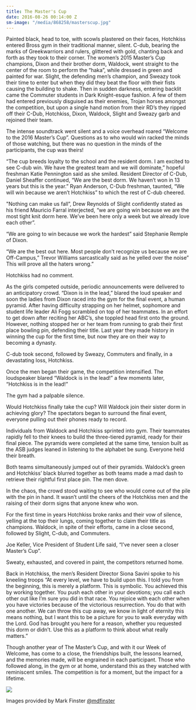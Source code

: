 ```yaml
---
title: The Master's Cup
date: 2016-08-26 00:14:00 Z
sm-image: "/media/868258/masterscup.jpg"
---
```


Painted black, head to toe, with scowls plastered on their faces, Hotchkiss entered Bross gym in their traditional manner, silent. C-dub, bearing the marks of Greekwarriors and rulers, glittered with gold, chanting back and forth as they took to their corner. The women’s 2015 Master’s Cup champions, Dixon and their brother dorm, Waldock, went straight to the center of the room to perform the “haka”, while dressed in green and painted for war. Slight, the defending men’s champion, and Sweazy took their time to enter but when they did they beat the floor with their fists causing the building to shake. Then in sudden darkness, entering backlit came the Commuter students in Dark Knight-esque fashion. A few of them had entered previously disguised as their enemies, Trojan horses amongst the competition, but upon a single hand motion from their RD’s they ripped off their C-Dub, Hotchkiss, Dixon, Waldock, Slight and Sweazy garb and rejoined their team.

The intense soundtrack went silent and a voice overhead roared “Welcome to the 2016 Master’s Cup”. Questions as to who would win racked the minds of those watching, but there was no question in the minds of the participants, the cup was theirs!

“The cup breeds loyalty to the school and the resident dorm. I am excited to see C-dub win. We have the greatest team and we will dominate,” hopeful freshman Katie Pennington said as she smiled. Resident Director of C-Dub, Daniel Sheaffer continued, “We are the best dorm. We haven’t won in 13 years but this is the year.” Ryan Anderson, C-Dub freshman, taunted, “We will win because we aren’t Hotchkiss” to which the rest of C-dub cheered.

"Nothing can make us fall”, Drew Reynolds of Slight confidently stated as his friend Mauricio Farral interjected, “we are going win because we are the most tight knit dorm here. We’ve been here only a week but we already love each other”.

“We are going to win because we work the hardest” said Stephanie Remple of Dixon.

“We are the best out here. Most people don’t recognize us because we are Off-Campus,” Trevor Williams sarcastically said as he yelled over the noise” This will prove all the haters wrong.”

Hotchkiss had no comment.

As the girls competed outside, periodic announcements were delivered to an anticipatory crowd. “Dixon is in the lead,” blared the loud speaker and soon the ladies from Dixon raced into the gym for the final event, a human pyramid. After having difficulty strapping on her helmet, sophomore and student life leader Ali Fogg scrambled on top of her teammates. In an effort to get down after reciting her ABC’s, she toppled head first onto the ground. However, nothing stopped her or her team from running to grab their first place bowling pin, defending their title. Last year they made history in winning the cup for the first time, but now they are on their way to becoming a dynasty.

C-dub took second, followed by Sweazy, Commuters and finally, in a devastating loss, Hotchkiss.

Once the men began their game, the competition intensified. The loudspeaker blared “Waldock is in the lead!” a few moments later, “Hotchkiss is in the lead!”

The gym had a palpable silence.

Would Hotchkiss finally take the cup? Will Waldock join their sister dorm in achieving glory? The spectators began to surround the final event, everyone pulling out their phones ready to record.

Individuals from Waldock and Hotchkiss sprinted into gym. Their teammates rapidly fell to their knees to build the three-tiered pyramid, ready for their final piece. The pyramids were completed at the same time, tension built as the ASB judges leaned in listening to the alphabet be sung. Everyone held their breath.

Both teams simultaneously jumped out of their pyramids. Waldock’s green and Hotchkiss’ black blurred together as both teams made a mad dash to retrieve their rightful first place pin. The men dove.

In the chaos, the crowd stood waiting to see who would come out of the pile with the pin in hand. It wasn’t until the cheers of the Hotchkiss men and the raising of their dorm signs that anyone knew who won.

For the first time in years Hotchkiss broke ranks and their vow of silence, yelling at the top their lungs, coming together to claim their title as champions. Waldock, in spite of their efforts, came in a close second, followed by Slight, C-dub, and Commuters.

Joe Keller, Vice President of Student Life said, “I’ve never seen a closer Master’s Cup”.

Sweaty, exhausted, and covered in paint, the competitors returned home.

Back in Hotchkiss, the men’s Resident Director Siona Savini spoke to his kneeling troops “At every level, we have to build upon this. I told you from the beginning, this is merely a platform. This is symbolic. You achieved this by working together. You push each other in your devotions; you call each other out like I’m sure you did in that race. You rejoice with each other when you have victories because of the victorious resurrection. You do that with one another. We can throw this cup away, we know in light of eternity this means nothing, but I want this to be a picture for you to walk everyday with the Lord. God has brought you here for a reason, whether you requested this dorm or didn’t. Use this as a platform to think about what really matters.”

Though another year of The Master’s Cup, and with it our Week of Welcome, has come to a close, the friendships built, the lessons learned, and the memories made, will be engrained in each participant. Those who followed along, in the gym or at home, understand this as they watched with reminiscent smiles. The competition is for a moment, but the impact for a lifetime.

![](http://masters.edu/media/868255/masters-cup-finals-68.jpg?width=773px&height=515px)

Images provided by Mark Finster [@mdfinster](https://www.instagram.com/mdfinster/)
